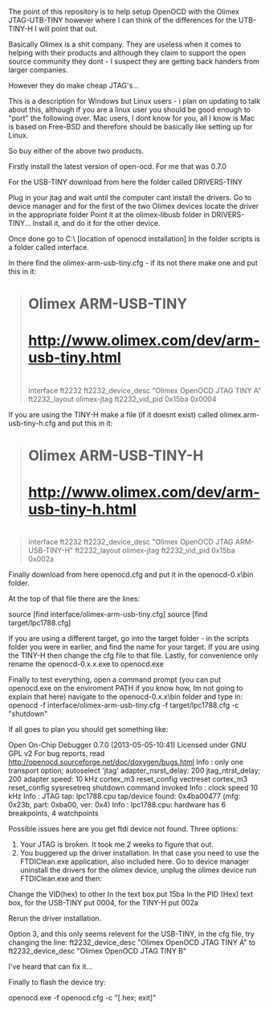 The point of this repository is to help setup OpenOCD with the Olimex JTAG-UTB-TINY however where I can think of the differences for the UTB-TINY-H I will point that out.

Basically Olimex is a shit company. They are useless when it comes to helping with their products and although they claim to support the open source community they dont - I suspect they are getting back handers from larger companies.

However they do make cheap JTAG's...

This is a description for Windows but Linux users - i plan on updating to talk about this, although if you are a linux user you should be good enough to "port" the following over. Mac users, I dont know for you, all I know is Mac is based on Free-BSD and therefore should be basically like setting up for Linux.

So buy either of the above two products.

Firstly install the latest version of open-ocd. For me that was 0.7.0

For the USB-TINY download from here the folder called DRIVERS-TINY

Plug in your jtag and wait until the computer cant install the drivers.
Go to device manager and for the first of the two Olimex devices locate the driver in the appropriate folder
Point it at the olimex-libusb folder in DRIVERS-TINY...
Install it, and do it for the other device.

Once done go to C:\ [location of openocd installation]
In the folder scripts is a folder called interface.

In there find the olimex-arm-usb-tiny.cfg - if its not there make one and put this in it:

> #
> # Olimex ARM-USB-TINY
> #
> # http://www.olimex.com/dev/arm-usb-tiny.html
> #
> 
> interface ft2232
> ft2232_device_desc "Olimex OpenOCD JTAG TINY A"
> ft2232_layout olimex-jtag
> ft2232_vid_pid 0x15ba 0x0004

If you are using the TINY-H make a file (if it doesnt exist) called olimex.arm-usb-tiny-h.cfg and put this in it:

> #
> # Olimex ARM-USB-TINY-H
> #
> # http://www.olimex.com/dev/arm-usb-tiny-h.html
> #

> interface ft2232
> ft2232_device_desc "Olimex OpenOCD JTAG ARM-USB-TINY-H"
> ft2232_layout olimex-jtag
> ft2232_vid_pid 0x15ba 0x002a

Finally download from here openocd.cfg and put it in the openocd-0.x\bin folder.

At the top of that file there are the lines:

source [find interface/olimex-arm-usb-tiny.cfg]
source [find target/lpc1788.cfg]

If you are using a different target, go into the target folder - in the scripts folder you were in earlier, and find the name for your target.
If you are using the TINY-H then change the cfg file to that file.
Lastly, for convenience only rename the openocd-0.x.x.exe to openocd.exe

Finally to test everything, open a command prompt (you can put openocd.exe on the enviroment PATH if you know how, Im not going to explain that here) navigate to the openocd-0.x.x\bin folder and type in:
openocd -f interface/olimex-arm-usb-tiny.cfg -f target/lpc1788.cfg -c "shutdown"

If all goes to plan you should get something like:

Open On-Chip Debugger 0.7.0 (2013-05-05-10:41)
Licensed under GNU GPL v2
For bug reports, read
        http://openocd.sourceforge.net/doc/doxygen/bugs.html
Info : only one transport option; autoselect 'jtag'
adapter_nsrst_delay: 200
jtag_ntrst_delay: 200
adapter speed: 10 kHz
cortex_m3 reset_config vectreset
cortex_m3 reset_config sysresetreq
shutdown command invoked
Info : clock speed 10 kHz
Info : JTAG tap: lpc1788.cpu tap/device found: 0x4ba00477 (mfg: 0x23b, part: 0xba00, ver: 0x4)
Info : lpc1788.cpu: hardware has 6 breakpoints, 4 watchpoints

Possible issues here are you get ftdi device not found. Three options:
1. Your JTAG is broken. It took me 2 weeks to figure that out.
2. You buggered up the driver installation. In that case you need to use the FTDIClean.exe application, also included here. Go to device manager uninstall the drivers for the olimex device, unplug the olimex device run FTDIClean.exe and then:

Change the VID(hex) to other
In the text box put 15ba
In the PID (Hex) text box, for the USB-TINY put 0004, for the TINY-H put 002a

Rerun the driver installation.

Option 3, and this only seems relevent for the USB-TINY, in the cfg file, try changing the line:
ft2232_device_desc "Olimex OpenOCD JTAG TINY A"
to
ft2232_device_desc "Olimex OpenOCD JTAG TINY B"

I've heard that can fix it...

Finally to flash the device try:

openocd.exe -f openocd.cfg -c "[<hexfile name>.hex; exit]"
